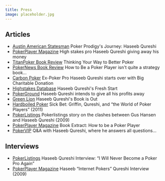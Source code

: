 ```yaml
---
title: Press
image: placeholder.jpg
---
```


## Articles

- [Austin American Statesman](http://www.mystatesman.com/news/lifestyles/poker-prodigys-journey-from-rising-star-to-outcast/nfxWN/?icid=statesman_internallink_mystatesmaninvitationbox_feb2014_99cdaypass_post-purchase#97764b1d.3792023.735371) Poker Prodigy's Journey: Haseeb Qureshi
- [PokerPlayer Magazine](http://www.pokerplayer.co.uk/news/high-stakes-pro-haseeb-qureshi-giving-away-money-charity/) High stakes pro Haseeb Qureshi giving away his money
- [TitanPoker Book Review](http://www.titanpoker.com/book-review/how-to-be-a-poker-player-by-haseeb-qureshi.html) Thinking Your Way to Better Poker
- [PokerNews Book Review](http://www.pokernews.com/news/2014/05/pokernews-book-review-how-to-be-a-poker-player-philosophy-of-18169.htm) How to Be a Poker Player isn't quite a strategy book…
- [Carbon Poker](http://www.carbonpoker.ag/blog/poker-haseeb-qureshi-starts-over-charity-21/) Ex-Poker Pro Haseeb Qureshi starts over with Big Charitable Donation
- [Highstakes Database](http://www.highstakesdb.com/4395-haseeb-qureshis-fresh-start-dan-bilzerians-money-shot.aspx) Haseeb Qureshi's Fresh Start
- [PokerGround](http://uk.pokerground.com/2013/12/haseeb-qureshi-intends-to-give-all-his-profits-away/) Haseeb Qureshi intends to give all his profits away
- [Green Lion](http://gl-news.com/gl_offline_news/6919/) Haseeb Qureshi's Book is Out
- [Hardboiled Poker](http://hardboiledpoker.blogspot.com/2011/02/sick-bet-griffin-qureshi-and-world-of.html) Sick Bet: Griffin, Qureshi, and &ldquo;the World of Poker Players&rdquo; (2011)
- [PokerListings](http://www.pokerlistings.com/gus-hansen-doesnt-enjoy-internet-pokers-37819) Pokerlistings story on the clashes between Gus Hansen and Haseeb Qureshi (2009)
- [PokerPlayer Magazine](http://www.pokerplayer.co.uk/poker-strategy/book-extract-poker-player-haseeb-qureshi/) Book Extract: How to be a Poker Player
- [PokerVIP](http://www.pokervip.com/forum/my-poker-journey/show/1374) Q&A with Haseeb Qureshi, where he answers all questions…


## Interviews

- [PokerListings](http://www.pokerlistings.com/haseeb-qureshi-i-will-never-be-a-poker-pro-again-90259) Haseeb Qureshi Interview: &ldquo;I Will Never Become a Poker Pro Again&rdquo;
- [PokerPlayer Magazine](http://www.pokerplayer.co.uk/poker-players/player-interviews-poker-players/haseeb-internet-pokers-quereshi/) Haseeb &ldquo;Internet Pokers&rdquo; Qureshi Interview (2009)
